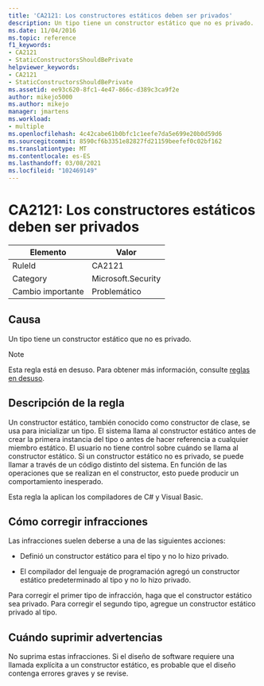 ```yaml
---
title: 'CA2121: Los constructores estáticos deben ser privados'
description: Un tipo tiene un constructor estático que no es privado.
ms.date: 11/04/2016
ms.topic: reference
f1_keywords:
- CA2121
- StaticConstructorsShouldBePrivate
helpviewer_keywords:
- CA2121
- StaticConstructorsShouldBePrivate
ms.assetid: ee93c620-8fc1-4e47-866c-d389c3ca9f2e
author: mikejo5000
ms.author: mikejo
manager: jmartens
ms.workload:
- multiple
ms.openlocfilehash: 4c42cabe61b0bfc1c1eefe7da5e699e20b0d59d6
ms.sourcegitcommit: 8590cf6b3351e82827fd21159beefef0c02bf162
ms.translationtype: MT
ms.contentlocale: es-ES
ms.lasthandoff: 03/08/2021
ms.locfileid: "102469149"
---
```

# <a name="ca2121-static-constructors-should-be-private"></a>CA2121: Los constructores estáticos deben ser privados

|Elemento|Valor|
|-|-|
|RuleId|CA2121|
|Category|Microsoft.Security|
|Cambio importante|Problemático|

## <a name="cause"></a>Causa
Un tipo tiene un constructor estático que no es privado.

> [!NOTE]
> Esta regla está en desuso. Para obtener más información, consulte [reglas en desuso](fxcop-unported-deprecated-rules.md).

## <a name="rule-description"></a>Descripción de la regla

Un constructor estático, también conocido como constructor de clase, se usa para inicializar un tipo. El sistema llama al constructor estático antes de crear la primera instancia del tipo o antes de hacer referencia a cualquier miembro estático. El usuario no tiene control sobre cuándo se llama al constructor estático. Si un constructor estático no es privado, se puede llamar a través de un código distinto del sistema. En función de las operaciones que se realizan en el constructor, esto puede producir un comportamiento inesperado.

Esta regla la aplican los compiladores de C# y Visual Basic.

## <a name="how-to-fix-violations"></a>Cómo corregir infracciones

Las infracciones suelen deberse a una de las siguientes acciones:

- Definió un constructor estático para el tipo y no lo hizo privado.

- El compilador del lenguaje de programación agregó un constructor estático predeterminado al tipo y no lo hizo privado.

Para corregir el primer tipo de infracción, haga que el constructor estático sea privado. Para corregir el segundo tipo, agregue un constructor estático privado al tipo.

## <a name="when-to-suppress-warnings"></a>Cuándo suprimir advertencias

No suprima estas infracciones. Si el diseño de software requiere una llamada explícita a un constructor estático, es probable que el diseño contenga errores graves y se revise.
